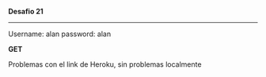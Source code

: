 **Desafio 21**

**********************************
Username: alan
password: alan

**GET**

Problemas con el link de Heroku, sin problemas localmente


